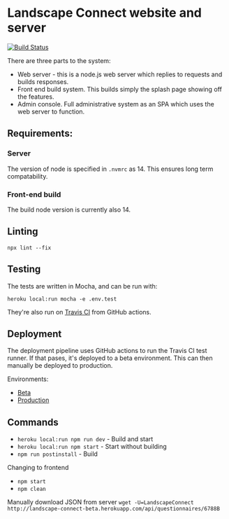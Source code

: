 # Landscape Connect website and server

[![Build Status](https://travis-ci.com/paperclipmonkey/landscape-connect-server.svg?token=SsrjjdmEtzcJsGDqjxQw&branch=master)](https://travis-ci.com/paperclipmonkey/landscape-connect-server)

There are three parts to the system:

* Web server - this is a node.js web server which replies to requests and builds responses.
* Front end build system. This builds simply the splash page showing off the features.
* Admin console. Full administrative system as an SPA which uses the web server to function.

## Requirements:

### Server
The version of node is specified in `.nvmrc` as 14. This ensures long term compatability.

### Front-end build
The build node version is currently also 14.

## Linting
```npx lint --fix```

## Testing

The tests are written in Mocha, and can be run with:

```heroku local:run mocha -e .env.test```

They're also run on [Travis CI](https://travis-ci.com/github/paperclipmonkey/landscape-connect-server) from GitHub actions.

## Deployment

The deployment pipeline uses GitHub actions to run the Travis CI test runner. If that pases, it's deployed to a beta environment. This can then manually be deployed to production.

Environments:

* [Beta](https://landscape-connect-beta.herokuapp.com/)
* [Production](https://landscape-connect-public.herokuapp.com/)

## Commands
 *	`heroku local:run npm run dev` - Build and start
 *	`heroku local:run npm start` - Start without building
 *	`npm run postinstall` - Build

Changing to frontend
 *	`npm start` 
 *	`npm clean`

Manually download JSON from server
	`wget -U=LandscapeConnect http://landscape-connect-beta.herokuapp.com/api/questionnaires/6788B`